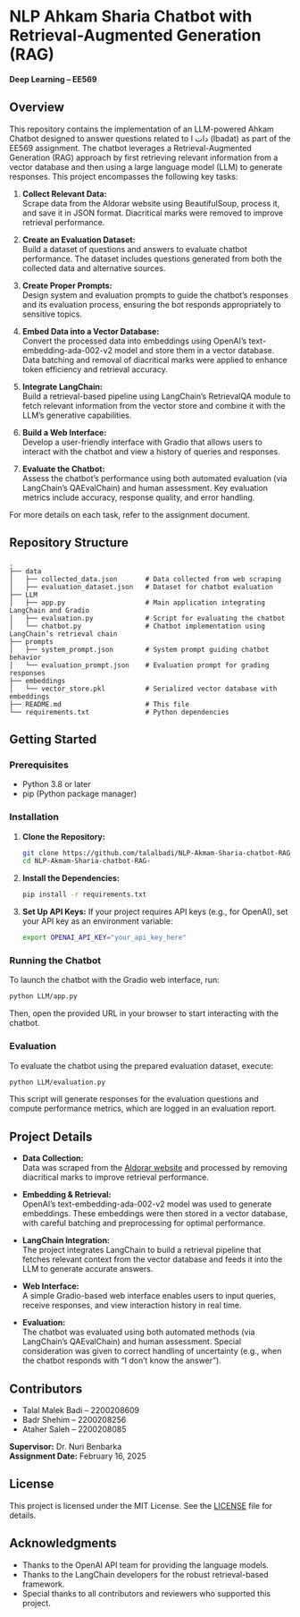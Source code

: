 # NLP Ahkam Sharia Chatbot with Retrieval-Augmented Generation (RAG)

**Deep Learning – EE569**

## Overview

This repository contains the implementation of an LLM-powered Ahkam Chatbot designed to answer questions related to دات ا (Ibadat) as part of the EE569 assignment. The chatbot leverages a Retrieval-Augmented Generation (RAG) approach by first retrieving relevant information from a vector database and then using a large language model (LLM) to generate responses. This project encompasses the following key tasks:

1. **Collect Relevant Data:**  
   Scrape data from the Aldorar website using BeautifulSoup, process it, and save it in JSON format. Diacritical marks were removed to improve retrieval performance.

2. **Create an Evaluation Dataset:**  
   Build a dataset of questions and answers to evaluate chatbot performance. The dataset includes questions generated from both the collected data and alternative sources.

3. **Create Proper Prompts:**  
   Design system and evaluation prompts to guide the chatbot’s responses and its evaluation process, ensuring the bot responds appropriately to sensitive topics.

4. **Embed Data into a Vector Database:**  
   Convert the processed data into embeddings using OpenAI’s text-embedding-ada-002-v2 model and store them in a vector database. Data batching and removal of diacritical marks were applied to enhance token efficiency and retrieval accuracy.

5. **Integrate LangChain:**  
   Build a retrieval-based pipeline using LangChain’s RetrievalQA module to fetch relevant information from the vector store and combine it with the LLM’s generative capabilities.

6. **Build a Web Interface:**  
   Develop a user-friendly interface with Gradio that allows users to interact with the chatbot and view a history of queries and responses.

7. **Evaluate the Chatbot:**  
   Assess the chatbot’s performance using both automated evaluation (via LangChain’s QAEvalChain) and human assessment. Key evaluation metrics include accuracy, response quality, and error handling.

For more details on each task, refer to the assignment document.

## Repository Structure

```
.
├── data
│   ├── collected_data.json       # Data collected from web scraping
│   ├── evaluation_dataset.json   # Dataset for chatbot evaluation
├── LLM
│   ├── app.py                    # Main application integrating LangChain and Gradio
│   ├── evaluation.py             # Script for evaluating the chatbot
│   └── chatbot.py                # Chatbot implementation using LangChain’s retrieval chain
├── prompts
│   ├── system_prompt.json        # System prompt guiding chatbot behavior
│   └── evaluation_prompt.json    # Evaluation prompt for grading responses
├── embeddings
│   └── vector_store.pkl          # Serialized vector database with embeddings
├── README.md                     # This file
└── requirements.txt              # Python dependencies
```

## Getting Started

### Prerequisites

- Python 3.8 or later
- pip (Python package manager)

### Installation

1. **Clone the Repository:**
   ```bash
   git clone https://github.com/talalbadi/NLP-Akmam-Sharia-chatbot-RAG-.git
   cd NLP-Akmam-Sharia-chatbot-RAG-
   ```

2. **Install the Dependencies:**
   ```bash
   pip install -r requirements.txt
   ```

3. **Set Up API Keys:**
   If your project requires API keys (e.g., for OpenAI), set your API key as an environment variable:
   ```bash
   export OPENAI_API_KEY="your_api_key_here"
   ```

### Running the Chatbot

To launch the chatbot with the Gradio web interface, run:
```bash
python LLM/app.py
```
Then, open the provided URL in your browser to start interacting with the chatbot.

### Evaluation

To evaluate the chatbot using the prepared evaluation dataset, execute:
```bash
python LLM/evaluation.py
```
This script will generate responses for the evaluation questions and compute performance metrics, which are logged in an evaluation report.

## Project Details

- **Data Collection:**  
  Data was scraped from the [Aldorar website](https://dorar.net/) and processed by removing diacritical marks to improve retrieval performance.

- **Embedding & Retrieval:**  
  OpenAI’s text-embedding-ada-002-v2 model was used to generate embeddings. These embeddings were then stored in a vector database, with careful batching and preprocessing for optimal performance.

- **LangChain Integration:**  
  The project integrates LangChain to build a retrieval pipeline that fetches relevant context from the vector database and feeds it into the LLM to generate accurate answers.

- **Web Interface:**  
  A simple Gradio-based web interface enables users to input queries, receive responses, and view interaction history in real time.

- **Evaluation:**  
  The chatbot was evaluated using both automated methods (via LangChain’s QAEvalChain) and human assessment. Special consideration was given to correct handling of uncertainty (e.g., when the chatbot responds with “I don’t know the answer”).

## Contributors

- Talal Malek Badi – 2200208609
- Badr Shehim – 2200208256
- Ataher Saleh – 2200208085

**Supervisor:** Dr. Nuri Benbarka  
**Assignment Date:** February 16, 2025

## License

This project is licensed under the MIT License. See the [LICENSE](LICENSE) file for details.

## Acknowledgments

- Thanks to the OpenAI API team for providing the language models.
- Thanks to the LangChain developers for the robust retrieval-based framework.
- Special thanks to all contributors and reviewers who supported this project.
